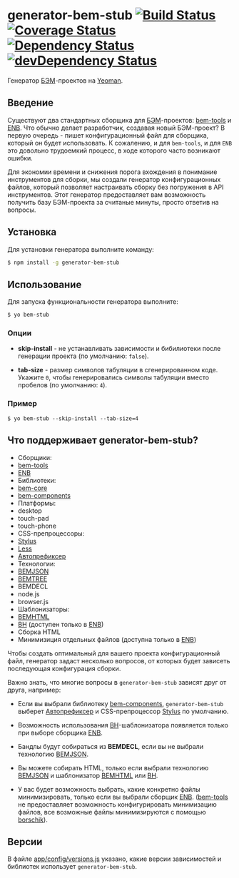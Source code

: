 # generator-bem-stub [![Build Status](https://travis-ci.org/bem/generator-bem-stub.svg)](https://travis-ci.org/bem/generator-bem-stub) [![Coverage Status](https://img.shields.io/coveralls/bem/generator-bem-stub.svg)](https://coveralls.io/r/bem/generator-bem-stub?branch=master) [![Dependency Status](https://david-dm.org/bem/generator-bem-stub.svg)](https://david-dm.org/bem/generator-bem-stub) [![devDependency Status](https://david-dm.org/bem/generator-bem-stub/dev-status.svg)](https://david-dm.org/bem/generator-bem-stub#info=devDependencies)

Генератор [БЭМ](https://ru.bem.info/)-проектов на [Yeoman](http://yeoman.io).

## Введение

Существуют два стандартных сборщика для [БЭМ](https://ru.bem.info/)-проектов: [bem-tools](https://ru.bem.info/tools/bem/bem-tools/) и [ENB](https://github.com/enb-make/enb). Что обычно делает разработчик, создавая новый БЭМ-проект? В первую очередь - пишет конфигурационный файл для сборщика, который он будет использовать. К сожалению, и для `bem-tools`, и для `ENB` это довольно трудоемкий процесс, в ходе которого часто возникают ошибки.

Для экономии времени и снижения порога вхождения в понимание инструментов для сборки, мы создали генератор конфигурационных файлов, который позволяет настраивать сборку без погружения в API инструментов. Этот генератор предоставляет вам возможность получить базу БЭМ-проекта за считаные минуты, просто ответив на вопросы.

## Установка

Для установки генератора выполните команду:

```bash
$ npm install -g generator-bem-stub
```

## Использование

Для запуска функциональности генератора выполните:

```bash
$ yo bem-stub
```

### Опции

* **skip-install** - не устанавливать зависимости и бибилиотеки после генерации проекта (по умолчанию: `false`).

* **tab-size** - размер символов табуляции в сгенерированном коде. Укажите `0`, чтобы генерировались символы табуляции вместо пробелов (по умолчанию: `4`).

### Пример

```
$ yo bem-stub --skip-install --tab-size=4
```

## Что поддерживает generator-bem-stub?

* Сборщики:
 * [bem-tools](https://ru.bem.info/tools/bem/bem-tools/)
 * [ENB](https://github.com/enb-make/enb)
* Библиотеки:
 * [bem-core](https://ru.bem.info/libs/bem-core/)
 * [bem-components](https://ru.bem.info/libs/bem-components/)
* Платформы:
 * desktop
 * touch-pad
 * touch-phone
* CSS-препроцессоры:
 * [Stylus](https://github.com/LearnBoost/stylus)
 * [Less](https://github.com/less/less.js)
* [Автопрефиксер](https://github.com/postcss/autoprefixer)
* Технологии:
 * [BEMJSON](https://ru.bem.info/technology/bemjson/current/bemjson/)
 * [BEMTREE](https://ru.bem.info/technology/bemtree/current/bemtree/)
 * BEMDECL
 * node.js
 * browser.js
* Шаблонизаторы:
 * [BEMHTML](https://ru.bem.info/technology/bemhtml/current/intro/)
 * [BH](https://ru.bem.info/technology/bh/) (доступен только в [ENB](https://github.com/enb-make/enb))
* Сборка HTML
* Минимизиция отдельных файлов (доступна только в [ENB](https://github.com/enb-make/enb))

Чтобы создать оптимальный для вашего проекта конфигурационный файл, генератор задаст несколько вопросов, от которых будет зависеть последующая конфигурация сборки.

Важно знать, что многие вопросы в `generator-bem-stub` зависят друг от друга, например:

* Если вы выбрали библиотеку [bem-components](https://ru.bem.info/libs/bem-components/), `generator-bem-stub` выберет [Автопрефиксер](https://github.com/postcss/autoprefixer) и CSS-препроцессор [Stylus](https://github.com/LearnBoost/stylus) по умолчанию.

* Возможность использования [BH](https://ru.bem.info/technology/bh/)-шаблонизатора появляется только при выборе сборщика [ENB](https://github.com/enb-make/enb).

* Бандлы будут собираться из **BEMDECL**, если вы не выбрали технологию [BEMJSON](https://ru.bem.info/technology/bemjson/current/bemjson/).

* Вы можете собирать HTML, только если выбрали технологию [BEMJSON](https://ru.bem.info/technology/bemjson/current/bemjson/) и шаблонизатор [BEMHTML](https://ru.bem.info/technology/bemhtml/current/intro/) или [BH](https://ru.bem.info/technology/bh/).

* У вас будет возможность выбрать, какие конкретно файлы минимизировать, только если вы выбрали сборщик [ENB](https://github.com/enb-make/enb). ([bem-tools](https://ru.bem.info/tools/bem/bem-tools/) не предоставляет возможность конфигурировать минимизацию файлов, все возможные файлы минимизируются с помощью [borschik](https://ru.bem.info/tools/optimizers/borschik/)).

## Версии

В файле [app/config/versions.js](https://github.com/bem/generator-bem-stub/blob/master/app/config/versions.js) указано, какие версии зависимостей и библиотек использует `generator-bem-stub`.
